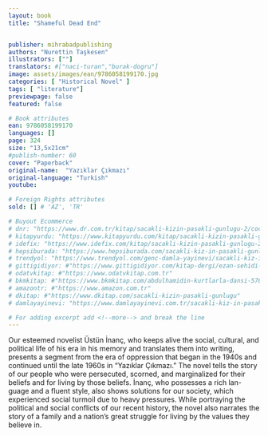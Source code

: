 ```yaml
---
layout: book
title: "Shameful Dead End"


publisher: mihrabadpublishing
authors: "Nurettin Taşkesen"
illustrators: [""]
translators: #["naci-turan","burak-dogru"]
image: assets/images/ean/9786058199170.jpg
categories: [ "Historical Novel" ]
tags: [ "literature"]
previewpage: false
featured: false

# Book attributes
ean: 9786058199170
languages: []
page: 324
size: "13,5x21cm"
#publish-number: 60
cover: "Paperback"
original-name:  "Yazıklar Çıkmazı"
original-language: "Turkish"
youtube:

# Foreign Rights attributes
sold: [] # 'AZ', 'TR'

# Buyout Ecommerce
# dnr: "https://www.dr.com.tr/kitap/sacakli-kizin-pasakli-gunlugu-2/cocuk-ve-genclik/genclik-10-yas/roman-oyku/urunno=0001893059001"
# kitapyurdu: "https://www.kitapyurdu.com/kitap/sacakli-kizin-pasakli-gunlugu-2-/560122.html&filter_name=Sa%C3%A7akl%C4%B1+K%C4%B1z%27%C4%B1n+Pasakl%C4%B1+G%C3%BCnl%C3%BC%C4%9F%C3%BC+2"
# idefix: "https://www.idefix.com/kitap/sacakli-kizin-pasakli-gunlugu-2/cocuk-ve-genclik/genclik-10-yas/roman-oyku/urunno=0001893059001"
# hepsiburada: "https://www.hepsiburada.com/sacakli-kiz-in-pasakli-gunlugu-2-damla-yayinevi-p-HBV000012ER86"
# trendyol: "https://www.trendyol.com/genc-damla-yayinevi/sacakli-kiz-in-pasakli-gunlugu-2-p-54825777"
# gittigidiyor: #"https://www.gittigidiyor.com/kitap-dergi/ezan-sehidi-adnan-menderes_pdp_732728793"
# odatvkitap: #"https://www.odatvkitap.com.tr"
# bkmkitap: #"https://www.bkmkitap.com/abdulhamidin-kurtlarla-dansi-578226"
# amazontr: #"https://www.amazon.com.tr"
# dkitap: #"https://www.dkitap.com/sacakli-kizin-pasakli-gunlugu"
# damlayayinevi: "https://www.damlayayinevi.com.tr/sacakli-kiz-in-pasakli-gunlugu-2-bu-iste-bi-terslik-var"

# For adding excerpt add <!--more--> and break the line
---
```

Our esteemed novelist Üstün İnanç, who keeps
alive the social, cultural, and political life of his era
in his memory and translates them into writing,
presents a segment from the era of oppression that
began in the 1940s and continued until the late
1960s in “Yazıklar Çıkmazı.” The novel tells the
story of our people who were persecuted, scorned,
and marginalized for their beliefs and for living by
those beliefs. İnanç, who possesses a rich lan-
guage and a fluent style, also shows solutions for
our society, which experienced social turmoil due
to heavy pressures. While portraying the political
and social conflicts of our recent history, the novel
also narrates the story of a family and a nation’s
great struggle for living by the values they believe
in.
<!--more--> 


